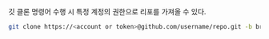 깃 클론 명령어 수행 시 특정 계정의 권한으로 리포를 가져올 수 있다.

```sh
git clone https://<account or token>@github.com/username/repo.git -b branchname --single-branch
```
